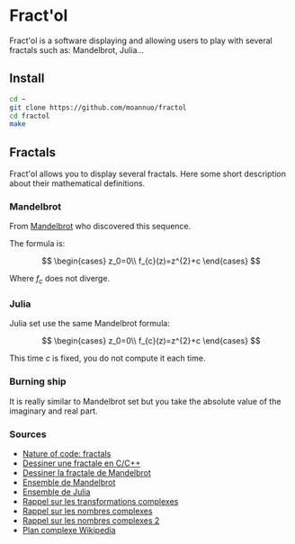 # Fract'ol

Fract'ol is a software displaying and allowing users to play with several fractals such as: Mandelbrot, Julia...

## Install

```bash
cd ~
git clone https://github.com/moannuo/fractol
cd fractol
make
```

## Fractals

Fract'ol allows you to display several fractals. Here some short description about their mathematical definitions.

### Mandelbrot

From [Mandelbrot](https://en.wikipedia.org/wiki/Benoit_Mandelbrot) who discovered this sequence.

The formula is:

$$ \begin{cases} z_0=0\\ f_{c}(z)=z^{2}+c \end{cases} $$

Where $f_{c}$ does not diverge.

### Julia

Julia set use the same Mandelbrot formula:

$$ \begin{cases} z_0=0\\ f_{c}(z)=z^{2}+c \end{cases} $$

This time $c$ is fixed, you do not compute it each time.

### Burning ship

It is really similar to Mandelbrot set but you take the absolute value of the imaginary and real part.

### Sources

- [Nature of code: fractals](http://natureofcode.com/book/chapter-8-fractals/)
- [Dessiner une fractale en C/C++](https://www.carnetdumaker.net/articles/dessiner-la-fractale-de-mandelbrot-en-python-et-en-cc/#dessin-dune-fractale-de-mandelbrot-en-cc)
- [Dessiner la fractale de Mandelbrot](http://sdz.tdct.org/sdz/dessiner-la-fractale-de-mandelbrot.html)
- [Ensemble de Mandelbrot](http://www.mathcurve.com/fractals/mandelbrot/mandelbrot.shtml)
- [Ensemble de Julia](http://www.mathcurve.com/fractals/julia/julia.shtml)
- [Rappel sur les transformations complexes](http://tanopah.jo.free.fr/ADS/bloc14/vtstranformationscomplexes.pdf)
- [Rappel sur les nombres complexes](http://ww2.cnam.fr/physique//PHR101/formules_complexes.pdf)
- [Rappel sur les nombres complexes 2](http://www.univ-orleans.fr/mapmo/membres/khaoula/enseignement2011et2012/nombre-complexe.pdf)
- [Plan complexe Wikipedia](https://fr.wikipedia.org/wiki/Plan_complexe)
